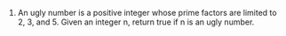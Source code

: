 1. An ugly number is a positive integer whose prime factors are limited to 2, 3, and 5. Given an integer n, return 
true if n is an ugly number.
